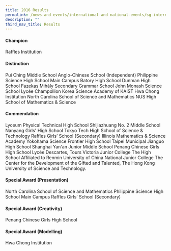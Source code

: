 ```yaml
---
title: 2016 Results
permalink: /news-and-events/international-and-national-events/sg-international-math-challenge/results/2016/
description: ""
third_nav_title: Results
---
```

#### **Champion**
Raffles Institution

#### **Distinction**
Pui Ching Middle School
Anglo-Chinese School (Independent)
Philippine Science High School Main Campus
Batory High School
Dunman High School
Fazekas Mihály Secondary Grammar School
John Monash Science School
Lycée Champollion
Korea Science Academy of KAIST
Hwa Chong Institution
North Carolina School of Science and Mathematics
NUS High School of Mathematics & Science

#### **Commendation**
Lyceum Physical Technical High School
Shijiazhuang No. 2 Middle School
Nanyang Girls' High School
Tokyo Tech High School of Science & Technology
Raffles Girls’ School (Secondary)
Illinois Mathematics & Science Academy
Yokohama Science Frontier High School
Taipei Municipal Jianguo High School
Shanghai Yan'an Junior Middle School
Penang Chinese Girls High School
Lycée Descartes, Tours
Victoria Junior College
The High School Affiliated to Renmin University of China
National Junior College
The Center for the Development of the Gifted and Talented, The Hong Kong University of Science and Technology.

#### **Special Award (Presentation)**
North Carolina School of Science and Mathematics
Philippine Science High School Main Campus
Raffles Girls’ School (Secondary)

#### **Special Award (Creativity)**
Penang Chinese Girls High School

#### **Special Award (Modelling)**
Hwa Chong Institution
